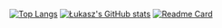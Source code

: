 [![Top Langs](https://github-readme-stats.vercel.app/api/top-langs/?username=witkovskyy&layout=donut-vertical)](https://github.com/anuraghazra/github-readme-stats)
[![Łukasz's GitHub stats](https://github-readme-stats.vercel.app/api?username=witkovskyy)](https://github.com/anuraghazra/github-readme-stats)
[![Readme Card](https://github-readme-stats.vercel.app/api/pin/?username=witkovskyy&repo=witkowski_stats)](https://github.com/anuraghazra/github-readme-stats)
